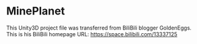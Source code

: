# MinePlanet
This Unity3D project file was transferred from BiliBili blogger GoldenEggs.
This is his BiliBili homepage URL: https://space.bilibili.com/13337125
